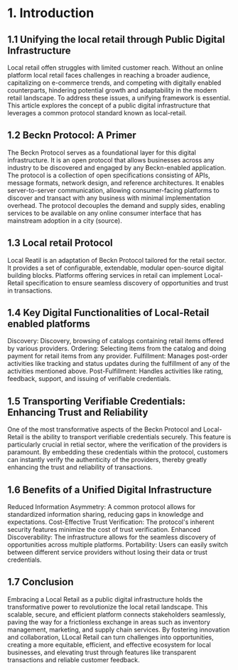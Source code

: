# 1. Introduction

## 1.1 Unifying the local retail through Public Digital Infrastructure

Local retail offen struggles with limited customer reach. Without an online platform local retail faces challenges in reaching a broader audience, capitalizing on e-commerce trends, and competing with digitally enabled counterparts, hindering potential growth and adaptability in the modern retail landscape. To address these issues, a unifying framework is essential. This article explores the concept of a public digital infrastructure that leverages a common protocol standard known as local-retail.

## 1.2 Beckn Protocol: A Primer

The Beckn Protocol serves as a foundational layer for this digital infrastructure. It is an open protocol that allows businesses across any industry to be discovered and engaged by any Beckn-enabled application. The protocol is a collection of open specifications consisting of APIs, message formats, network design, and reference architectures. It enables server-to-server communication, allowing consumer-facing platforms to discover and transact with any business with minimal implementation overhead. The protocol decouples the demand and supply sides, enabling services to be available on any online consumer interface that has mainstream adoption in a city (source).

## 1.3 Local retail Protocol

Local Reatil is an adaptation of Beckn Protocol tailored for the retail sector. It provides a set of configurable, extendable, modular open-source digital building blocks. Platforms offering services in retail can implement Local-Retail specification to ensure seamless discovery of opportunities and trust in transactions.

## 1.4 Key Digital Functionalities of Local-Retail enabled platforms

Discovery: Discovery, browsing of catalogs containing retail items offered by various providers.
Ordering: Selecting items from the catalog and doing payment for retail items from any provider.
Fulfillment: Manages post-order activities like tracking and status updates during the fulfillment of any of the activities mentioned above.
Post-Fulfillment: Handles activities like rating, feedback, support, and issuing of verifiable credentials.


## 1.5 Transporting Verifiable Credentials: Enhancing Trust and Reliability

One of the most transformative aspects of the Beckn Protocol and Local-Retail is the ability to transport verifiable credentials securely. This feature is particularly crucial in retial sector, where the verification of the providers is paramount. By embedding these credentials within the protocol, customers can instantly verify the authenticity of the providers, thereby greatly enhancing the trust and reliability of transactions.

## 1.6 Benefits of a Unified Digital Infrastructure

Reduced Information Asymmetry: A common protocol allows for standardized information sharing, reducing gaps in knowledge and expectations.
Cost-Effective Trust Verification: The protocol's inherent security features minimize the cost of trust verification.
Enhanced Discoverability: The infrastructure allows for the seamless discovery of opportunities across multiple platforms.
Portability: Users can easily switch between different service providers without losing their data or trust credentials.

## 1.7 Conclusion


Embracing a Local Retail as a public digital infrastructure holds the transformative power to revolutionize the local retail landscape. This scalable, secure, and efficient platform connects stakeholders seamlessly, paving the way for a frictionless exchange in areas such as inventory management, marketing, and supply chain services. By fostering innovation and collaboration, LLocal Retail can turn challenges into opportunities, creating a more equitable, efficient, and effective ecosystem for local businesses, and elevating trust through features like transparent transactions and reliable customer feedback.

